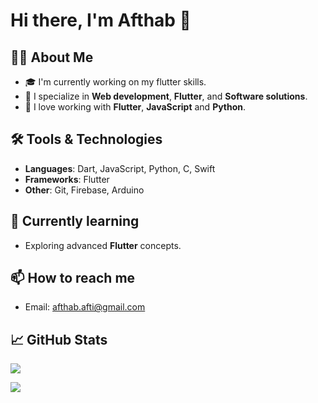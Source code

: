 # Hi there, I'm Afthab 👋

## 👨‍💻 About Me
- 🎓 I'm currently working on my flutter skills.
- 🚀 I specialize in **Web development**, **Flutter**, and **Software solutions**.
- 🔧 I love working with  **Flutter**, **JavaScript** and **Python**.

## 🛠️ Tools & Technologies
- **Languages**: Dart, JavaScript, Python, C, Swift
- **Frameworks**: Flutter
- **Other**: Git, Firebase, Arduino

## 🌱 Currently learning
- Exploring advanced **Flutter** concepts.

## 📫 How to reach me
- Email: afthab.afti@gmail.com

## 📈 GitHub Stats
![](https://github-readme-streak-stats.herokuapp.com/?user=afthab123456&theme=dark&hide_border=false)

[![](https://visitcount.itsvg.in/api?id=afthab123456&icon=0&color=0)](https://visitcount.itsvg.in)

